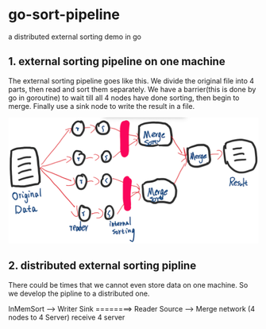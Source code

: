 # go-sort-pipeline
a distributed external sorting demo in go

## 1. external sorting pipeline on one machine
The external sorting pipeline goes like this. We divide the original file into 4 parts, then read and sort them separately. We have a barrier(this is done by go in goroutine) to wait till all 4 nodes have done sorting, then begin to merge. Finally use a sink node to write the result in a file.

![pipeline](https://github.com/yngyuan/go-sort-pipeline/blob/master/pipeline.png?raw=true)

## 2. distributed external sorting pipline
There could be times that we cannot even store data on one machine. So we develop the pipline to a distributed one.

InMemSort --> Writer Sink ========> Reader Source --> Merge
                            network
              (4 nodes to 4 Server)                 receive 4 server
                     


